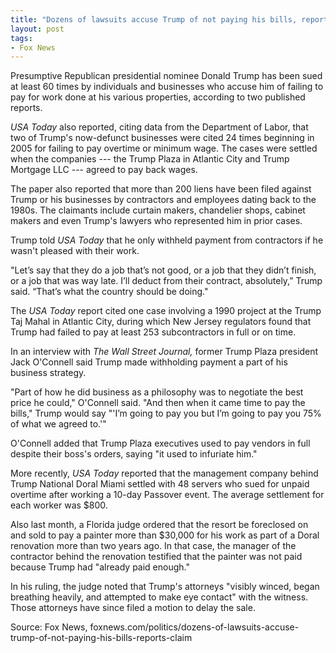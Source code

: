```yaml
---
title: "Dozens of lawsuits accuse Trump of not paying his bills, reports claim"
layout: post
tags:
- Fox News
---
```


Presumptive Republican presidential nominee Donald Trump has been sued at least 60 times by individuals and businesses who accuse him of failing to pay for work done at his various properties, according to two published reports.

*USA Today* also reported, citing data from the Department of Labor, that two of Trump's now-defunct businesses were cited 24 times beginning in 2005 for failing to pay overtime or minimum wage. The cases were settled when the companies --- the Trump Plaza in Atlantic City and Trump Mortgage LLC --- agreed to pay back wages.

The paper also reported that more than 200 liens have been filed against Trump or his businesses by contractors and employees dating back to the 1980s. The claimants include curtain makers, chandelier shops, cabinet makers and even Trump's lawyers who represented him in prior cases.

Trump told *USA Today* that he only withheld payment from contractors if he wasn't pleased with their work.

"Let’s say that they do a job that’s not good, or a job that they didn’t finish, or a job that was way late. I’ll deduct from their contract, absolutely,” Trump said. “That’s what the country should be doing."

The *USA Today* report cited one case involving a 1990 project at the Trump Taj Mahal in Atlantic City, during which New Jersey regulators found that Trump had failed to pay at least 253 subcontractors in full or on time.

In an interview with *The Wall Street Journal,* former Trump Plaza president Jack O'Connell said Trump made withholding payment a part of his business strategy.

"Part of how he did business as a philosophy was to negotiate the best price he could," O'Connell said. "And then when it came time to pay the bills," Trump would say "'I’m going to pay you but I’m going to pay you 75% of what we agreed to.'"

O'Connell added that Trump Plaza executives used to pay vendors in full despite their boss's orders, saying "it used to infuriate him."

More recently, *USA Today* reported that the management company behind Trump National Doral Miami settled with 48 servers who sued for unpaid overtime after working a 10-day Passover event. The average settlement for each worker was $800.

Also last month, a Florida judge ordered that the resort be foreclosed on and sold to pay a painter more than $30,000 for his work as part of a Doral renovation more than two years ago. In that case, the manager of the contractor behind the renovation testified that the painter was not paid because Trump had "already paid enough."

In his ruling, the judge noted that Trump's attorneys "visibly winced, began breathing heavily, and attempted to make eye contact" with the witness. Those attorneys have since filed a motion to delay the sale.

Source: Fox News, foxnews.com/politics/dozens-of-lawsuits-accuse-trump-of-not-paying-his-bills-reports-claim
